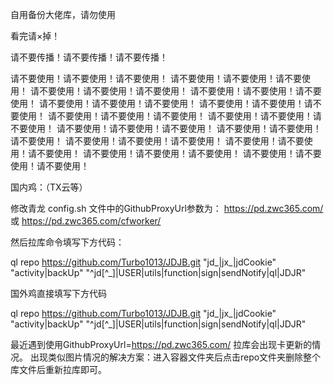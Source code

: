 自用备份大佬库，请勿使用

看完请×掉！

请不要传播！请不要传播！请不要传播！


请不要使用！请不要使用！请不要使用！
请不要使用！请不要使用！请不要使用！
请不要使用！请不要使用！请不要使用！
请不要使用！请不要使用！请不要使用！
请不要使用！请不要使用！请不要使用！
请不要使用！请不要使用！请不要使用！
请不要使用！请不要使用！请不要使用！
请不要使用！请不要使用！请不要使用！
请不要使用！请不要使用！请不要使用！
请不要使用！请不要使用！请不要使用！
请不要使用！请不要使用！请不要使用！
请不要使用！请不要使用！请不要使用！
请不要使用！请不要使用！请不要使用！
请不要使用！请不要使用！请不要使用！


国内鸡：（TX云等）

修改青龙 config.sh 文件中的GithubProxyUrl参数为：
https://pd.zwc365.com/ 或 
https://pd.zwc365.com/cfworker/

然后拉库命令填写下方代码：

ql repo https://github.com/Turbo1013/JDJB.git "jd_|jx_|jdCookie" "activity|backUp" "^jd[^_]|USER|utils|function|sign|sendNotify|ql|JDJR"

国外鸡直接填写下方代码

ql repo https://github.com/Turbo1013/JDJB.git "jd_|jx_|jdCookie" "activity|backUp" "^jd[^_]|USER|utils|function|sign|sendNotify|ql|JDJR"

最近遇到使用GithubProxyUrl=https://pd.zwc365.com/ 拉库会出现卡更新的情况。
出现类似图片情况的解决方案：进入容器文件夹后点击repo文件夹删除整个库文件后重新拉库即可。
